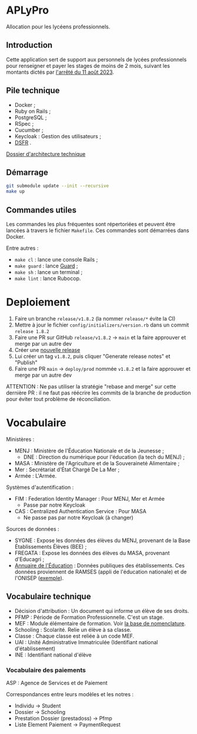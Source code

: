# APLyPro

Allocation pour les lycéens professionnels.

## Introduction

Cette application sert de support aux personnels de lycées professionnels pour renseigner et payer les stages de moins de 2 mois, suivant les montants dictés par [l'arrêté du 11 août 2023](https://www.legifrance.gouv.fr/loda/id/JORFTEXT000047963979?init=true&page=1&query=allocation+lyc%C3%A9en&searchField=ALL&tab_selection=all).

## Pile technique

- Docker ;
- Ruby on Rails ;
- PostgreSQL ;
- RSpec ;
- Cucumber ;
- Keycloak : Gestion des utilisateurs ;
- [DSFR](https://www.systeme-de-design.gouv.fr/) .

[Dossier d'architecture technique](https://pad.numerique.gouv.fr/MBIlOHybQnGJBQE6LNFitw)

## Démarrage

```sh
git submodule update --init --recursive
make up
```

## Commandes utiles

Les commandes les plus fréquentes sont répertoriées et peuvent être
lancées à travers le fichier `Makefile`. Ces commandes sont démarrées
dans Docker.

Entre autres :

- `make cl` : lance une console Rails ;
- `make guard` : lance [Guard](https://github.com/guard/guard) ;
- `make sh` : lance un terminal ;
- `make lint` : lance Rubocop.

# Deploiement

1. Faire un branche `release/v1.8.2` (la nommer `release/*` évite la CI)
2. Mettre à jour le fichier `config/initializers/version.rb` dans un commit `release 1.8.2`
3. Faire une PR sur GitHub `release/v1.8.2` -> `main` et la faire approuver et merge par un autre dev
4. Créer une [nouvelle release](https://github.com/betagouv/aplypro/releases)
5. Lui créer un tag `v1.8.2`, puis cliquer "Generate release notes" et "Publish"
6. Faire une PR `main` -> `deploy/prod` nommée `v1.8.2` et la faire approuver et merge par un autre dev

ATTENTION : Ne pas utiliser la stratégie "rebase and merge" sur cette dernière PR : il ne faut pas réécrire les commits de la branche de production pour éviter tout problème de réconciliation.

# Vocabulaire

Ministères :

- MENJ : Ministère de l'Éducation Nationale et de la Jeunesse ;
  - DNE : Direction du numérique pour l'éducation (la tech du MENJ) ;
- MASA : Ministère de l'Agriculture et de la Souveraineté Alimentaire ;
- Mer : Secrétariat d'État Chargé De La Mer ;
- Armée : L'Armée.

Systèmes d'autentification :

- FIM : Federation Identity Manager : Pour MENJ, Mer et Armée
  - Passe par notre Keycloak
- CAS : Centralized Authentication Service : Pour MASA
  - Ne passe pas par notre Keycloak (à changer)

Sources de données :

- SYGNE : Expose les données des élèves du MENJ, provenant de la Base Établissements Élèves (BEE) ;
- FREGATA : Expose les données des élèves du MASA, provenant d'Educagri ;
- [Annuaire de l'Éducation](https://data.education.gouv.fr/api/v1/console/records/1.0/search/?dataset=fr-en-annuaire-education) : Données publiques des établissements. Ces données proviennent de RAMSES (appli de l'éducation nationale) et de l'ONISEP ([exemple](https://www.onisep.fr/ressources/univers-lycee/lycees/hauts-de-france/oise/lycee-professionnel-arthur-rimbaud)).

## Vocabulaire technique

- Décision d'attribution : Un document qui informe un élève de ses droits.
- PFMP : Période de Formation Professionnelle. C'est un stage.
- MEF : Module élémentaire de formation. Voir [la base de nomenclature](https://infocentre.pleiade.education.fr/bcn/workspace/viewTable/n/N_MEF).
- Schooling : Scolarité. Relie un élève à sa classe.
- Classe : Chaque classe est reliée à un code MEF.
- UAI : Unité Administrative Immatriculée (Identifiant national d'établissement)
- INE : Identifiant national d'élève

### Vocabulaire des paiements
ASP : Agence de Services et de Paiement

Correspondances entre leurs modèles et les notres :

- Individu -> Student
- Dossier -> Schooling
- Prestation Dossier (prestadoss) -> Pfmp
- Liste Element Paiement -> PaymentRequest